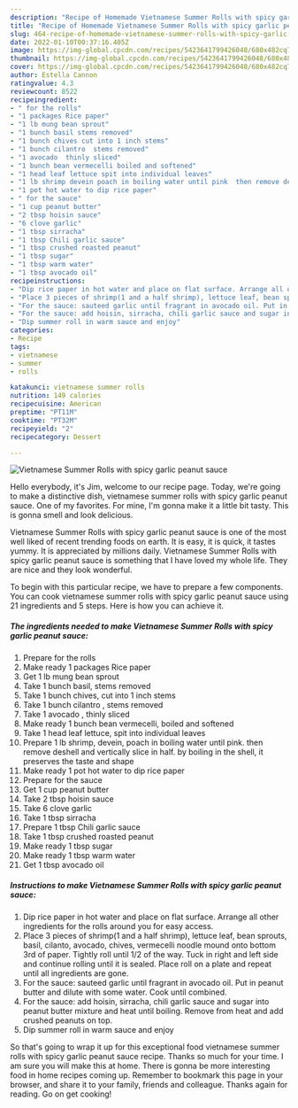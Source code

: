 ```yaml
---
description: "Recipe of Homemade Vietnamese Summer Rolls with spicy garlic peanut sauce"
title: "Recipe of Homemade Vietnamese Summer Rolls with spicy garlic peanut sauce"
slug: 464-recipe-of-homemade-vietnamese-summer-rolls-with-spicy-garlic-peanut-sauce
date: 2022-01-10T00:37:16.405Z
image: https://img-global.cpcdn.com/recipes/5423641799426048/680x482cq70/vietnamese-summer-rolls-with-spicy-garlic-peanut-sauce-recipe-main-photo.jpg
thumbnail: https://img-global.cpcdn.com/recipes/5423641799426048/680x482cq70/vietnamese-summer-rolls-with-spicy-garlic-peanut-sauce-recipe-main-photo.jpg
cover: https://img-global.cpcdn.com/recipes/5423641799426048/680x482cq70/vietnamese-summer-rolls-with-spicy-garlic-peanut-sauce-recipe-main-photo.jpg
author: Estella Cannon
ratingvalue: 4.3
reviewcount: 8522
recipeingredient:
- " for the rolls"
- "1 packages Rice paper"
- "1 lb mung bean sprout"
- "1 bunch basil stems removed"
- "1 bunch chives cut into 1 inch stems"
- "1 bunch cilantro  stems removed"
- "1 avocado  thinly sliced"
- "1 bunch bean vermecelli boiled and softened"
- "1 head leaf lettuce spit into individual leaves"
- "1 lb shrimp devein poach in boiling water until pink  then remove deshell and vertically slice in half by boiling in the shell it preserves the taste and shape"
- "1 pot hot water to dip rice paper"
- " for the sauce"
- "1 cup peanut butter"
- "2 tbsp hoisin sauce"
- "6 clove garlic"
- "1 tbsp sirracha"
- "1 tbsp Chili garlic sauce"
- "1 tbsp crushed roasted peanut"
- "1 tbsp sugar"
- "1 tbsp warm water"
- "1 tbsp avocado oil"
recipeinstructions:
- "Dip rice paper in hot water and place on flat surface. Arrange all other ingredients for the rolls around you for easy access."
- "Place 3 pieces of shrimp(1 and a half shrimp), lettuce leaf, bean sprouts, basil, cilanto, avocado, chives, vermecelli noodle mound onto bottom 3rd of paper. Tightly roll until 1/2 of the way. Tuck in right and left side and continue rolling until it is sealed. Place roll on a plate and repeat until all ingredients are gone."
- "For the sauce: sauteed garlic until fragrant in avocado oil. Put in peanut butter and dilute with some water. Cook until combined."
- "For the sauce: add hoisin, sirracha, chili garlic sauce and sugar into peanut butter mixture and heat until boiling. Remove from heat and add crushed peanuts on top."
- "Dip summer roll in warm sauce and enjoy"
categories:
- Recipe
tags:
- vietnamese
- summer
- rolls

katakunci: vietnamese summer rolls 
nutrition: 149 calories
recipecuisine: American
preptime: "PT11M"
cooktime: "PT32M"
recipeyield: "2"
recipecategory: Dessert

---
```



![Vietnamese Summer Rolls with spicy garlic peanut sauce](https://img-global.cpcdn.com/recipes/5423641799426048/680x482cq70/vietnamese-summer-rolls-with-spicy-garlic-peanut-sauce-recipe-main-photo.jpg)

Hello everybody, it's Jim, welcome to our recipe page. Today, we're going to make a distinctive dish, vietnamese summer rolls with spicy garlic peanut sauce. One of my favorites. For mine, I'm gonna make it a little bit tasty. This is gonna smell and look delicious.

Vietnamese Summer Rolls with spicy garlic peanut sauce is one of the most well liked of recent trending foods on earth. It is easy, it is quick, it tastes yummy. It is appreciated by millions daily. Vietnamese Summer Rolls with spicy garlic peanut sauce is something that I have loved my whole life. They are nice and they look wonderful.




To begin with this particular recipe, we have to prepare a few components. You can cook vietnamese summer rolls with spicy garlic peanut sauce using 21 ingredients and 5 steps. Here is how you can achieve it.

<!--inarticleads1-->

##### The ingredients needed to make Vietnamese Summer Rolls with spicy garlic peanut sauce:

1. Prepare  for the rolls
1. Make ready 1 packages Rice paper
1. Get 1 lb mung bean sprout
1. Take 1 bunch basil, stems removed
1. Take 1 bunch chives, cut into 1 inch stems
1. Take 1 bunch cilantro , stems removed
1. Take 1 avocado , thinly sliced
1. Make ready 1 bunch bean vermecelli, boiled and softened
1. Take 1 head leaf lettuce, spit into individual leaves
1. Prepare 1 lb shrimp, devein, poach in boiling water until pink.  then remove deshell and vertically slice in half. by boiling in the shell, it preserves the taste and shape
1. Make ready 1 pot hot water to dip rice paper
1. Prepare  for the sauce
1. Get 1 cup peanut butter
1. Take 2 tbsp hoisin sauce
1. Take 6 clove garlic
1. Take 1 tbsp sirracha
1. Prepare 1 tbsp Chili garlic sauce
1. Take 1 tbsp crushed roasted peanut
1. Make ready 1 tbsp sugar
1. Make ready 1 tbsp warm water
1. Get 1 tbsp avocado oil




<!--inarticleads2-->

##### Instructions to make Vietnamese Summer Rolls with spicy garlic peanut sauce:

1. Dip rice paper in hot water and place on flat surface. Arrange all other ingredients for the rolls around you for easy access.
1. Place 3 pieces of shrimp(1 and a half shrimp), lettuce leaf, bean sprouts, basil, cilanto, avocado, chives, vermecelli noodle mound onto bottom 3rd of paper. Tightly roll until 1/2 of the way. Tuck in right and left side and continue rolling until it is sealed. Place roll on a plate and repeat until all ingredients are gone.
1. For the sauce: sauteed garlic until fragrant in avocado oil. Put in peanut butter and dilute with some water. Cook until combined.
1. For the sauce: add hoisin, sirracha, chili garlic sauce and sugar into peanut butter mixture and heat until boiling. Remove from heat and add crushed peanuts on top.
1. Dip summer roll in warm sauce and enjoy




So that's going to wrap it up for this exceptional food vietnamese summer rolls with spicy garlic peanut sauce recipe. Thanks so much for your time. I am sure you will make this at home. There is gonna be more interesting food in home recipes coming up. Remember to bookmark this page in your browser, and share it to your family, friends and colleague. Thanks again for reading. Go on get cooking!
